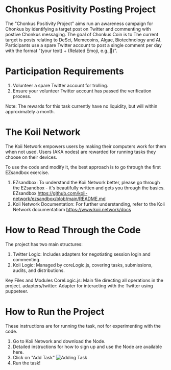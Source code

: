 # Chonkus Positivity Posting Project
The "Chonkus Positivity Project"  aims run an awareness campaign for Chonkus by identifying a target post on Twitter and commenting with postive Chonkus messaging. The goal of Chonkus Coin is to  The current target is posts relating to DeSci, Memecoins, Algae, Biotechnology and AI. Participants use a spare Twitter account to post a single comment per day with the format "(your text) + (Related Emoji, e.g.,🦠)".

# Participation Requirements
1. Volunteer a spare Twitter account for trolling.
2. Ensure your volunteer Twitter account has passed the verification process.

Note: The rewards for this task currently have no liquidity, but will within approximately a month. 

# The Koii Network
The Koii Network empowers users by making their computers work for them when not used. Users (AKA nodes) are rewarded for running tasks they choose on their devices.

To use the code and modify it, the best approach is to go through the first EZsandbox exercise.

1. EZsandbox: To understand the Koii Network better, please go through the EZsandbox - it's beautifully written and gets you through the basics. EZsandbox https://github.com/koii-network/ezsandbox/blob/main/README.md
2. Koii Network Documentation: For further understanding, refer to the Koii Network documentatiom https://www.koii.network/docs

# How to Read Through the Code
The project has two main structures:
1. Twitter Logic: Includes adapters for negotiating session login and commenting.
2. Koii Logic: Managed by coreLogic.js, covering tasks, submissions, audits, and distributions.

Key Files and Modules
CoreLogic.js: Main file directing all operations in the project.
adapters/twitter: Adapter for interacting with the Twitter using puppeteer.

# How to Run the Project
These instructions are for running the task, not for experimenting with the code.

1. Go to Koii Network and download the Node.
2. Detailed instructions for how to sign up and use the Node are available here.
3. Click on "Add Task" 
![Adding Task](./images/AddingTask.png)
4. Run the task!